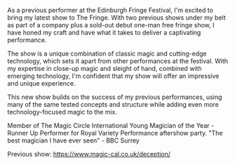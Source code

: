 As a previous performer at the Edinburgh Fringe Festival, I'm excited to bring my latest show to The Fringe. With two previous shows under my belt as part of a company plus a sold-out debut one-man free fringe show, I have honed my craft and have what it takes to deliver a captivating performance.

The show is a unique combination of classic magic and cutting-edge technology, which sets it apart from other performances at the festival. With my expertise in close-up magic and sleight of hand, combined with emerging technology, I'm confident that my show will offer an impressive and unique experience.

This new show builds on the success of my previous performances, using many of the same tested concepts and structure while adding even more technology-focused magic to the mix.

Member of The Magic Circle
International Young Magician of the Year - Runner Up
Performer for Royal Variety Performance aftershow party.
"The best magician I have ever seen" - BBC Surrey

Previous show: https://www.magic-cal.co.uk/deception/
